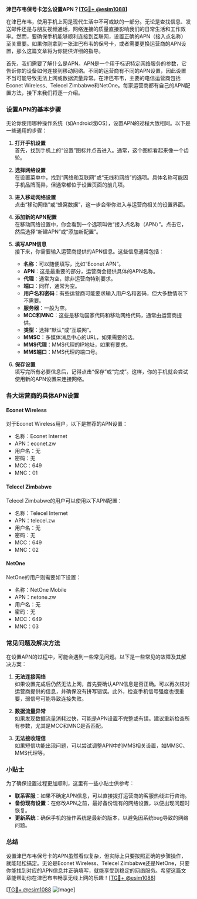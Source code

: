 **津巴布韦保号卡怎么设置APN？[[TG💪+ @esim1088](https://t.me/s/esim1088)]**

在津巴布韦，使用手机上网是现代生活中不可或缺的一部分。无论是查找信息、发送邮件还是与朋友视频通话，网络连接的质量直接影响我们的日常生活和工作效率。然而，要确保手机能够顺利连接到互联网，设置正确的APN（接入点名称）至关重要。如果你刚拿到一张津巴布韦的保号卡，或者需要更换运营商的APN设置，那么这篇文章将为你提供详细的指导。

首先，我们需要了解什么是APN。APN是一个用于标识特定网络服务的参数，它告诉你的设备如何连接到移动网络。不同的运营商有不同的APN设置，因此设置不当可能导致无法上网或数据流量异常。在津巴布韦，主要的电信运营商包括Econet Wireless、Telecel Zimbabwe和NetOne。每家运营商都有自己的APN配置方法，接下来我们将逐一介绍。

### 设置APN的基本步骤

无论你使用哪种操作系统（如Android或iOS），设置APN的过程大致相同。以下是一些通用的步骤：

1. **打开手机设置**  
   首先，找到手机上的“设置”图标并点击进入。通常，这个图标看起来像一个齿轮。

2. **选择网络设置**  
   在设置菜单中，找到“网络和互联网”或“无线和网络”的选项。具体名称可能因手机品牌而异，但通常都位于设置页面的前几项。

3. **进入移动网络设置**  
   点击“移动网络”或“蜂窝数据”，这一步会带你进入与运营商相关的设置界面。

4. **添加新的APN配置**  
   在移动网络设置中，你会看到一个选项叫做“接入点名称（APN）”。点击它，然后选择“新建APN”或“添加新配置”。

5. **填写APN信息**  
   接下来，你需要输入运营商提供的APN信息。这些信息通常包括：
   - **名称**：可以随便填写，比如“Econet APN”。
   - **APN**：这是最重要的部分，运营商会提供具体的APN名称。
   - **代理**：通常为空，除非运营商特别要求。
   - **端口**：同样，通常为空。
   - **用户名和密码**：有些运营商可能要求输入用户名和密码，但大多数情况下不需要。
   - **服务器**：一般为空。
   - **MCC和MNC**：这些是移动国家代码和移动网络代码，通常由运营商提供。
   - **类型**：选择“默认”或“互联网”。
   - **MMSC**：多媒体消息中心的URL，如果需要的话。
   - **MMS代理**：MMS代理的IP地址，如果有要求。
   - **MMS端口**：MMS代理的端口号。

6. **保存设置**  
   填写完所有必要信息后，记得点击“保存”或“完成”。这样，你的手机就会尝试使用新的APN设置来连接网络。

### 各大运营商的具体APN设置

#### Econet Wireless
对于Econet Wireless用户，以下是推荐的APN设置：
- 名称：Econet Internet
- APN：econet.zw
- 用户名：无
- 密码：无
- MCC：649
- MNC：01

#### Telecel Zimbabwe
Telecel Zimbabwe的用户可以使用以下APN配置：
- 名称：Telecel Internet
- APN：telecel.zw
- 用户名：无
- 密码：无
- MCC：649
- MNC：02

#### NetOne
NetOne的用户则需要如下设置：
- 名称：NetOne Mobile
- APN：netone.zw
- 用户名：无
- 密码：无
- MCC：649
- MNC：03

### 常见问题及解决方法

在设置APN的过程中，可能会遇到一些常见问题。以下是一些常见的故障及其解决方案：

1. **无法连接网络**  
   如果设置完成后仍然无法上网，首先要确认APN信息是否正确。可以再次核对运营商提供的信息，并确保没有拼写错误。此外，检查手机信号强度也很重要，弱信号可能导致连接失败。

2. **数据流量异常**  
   如果发现数据流量消耗过快，可能是APN设置不完整或有误。建议重新检查所有参数，尤其是MCC和MNC是否匹配。

3. **无法接收短信**  
   如果短信功能出现问题，可以尝试调整APN中的MMS相关设置，如MMSC、MMS代理等。

### 小贴士

为了确保设置过程更加顺利，这里有一些小贴士供参考：
- **联系客服**：如果不确定APN信息，可以直接拨打运营商的客服热线进行咨询。
- **备份现有设置**：在修改APN之前，最好备份现有的网络设置，以便出现问题时恢复。
- **更新系统**：确保手机的操作系统是最新的版本，以避免因系统bug导致的网络问题。

### 总结

设置津巴布韦保号卡的APN虽然看似复杂，但实际上只要按照正确的步骤操作，就能轻松搞定。无论是Econet Wireless、Telecel Zimbabwe还是NetOne，只要你能找到对应的APN信息并正确填写，就能享受到稳定的网络服务。希望这篇文章能帮助你在津巴布韦畅享无线上网的乐趣！[[TG💪+ @esim1088](https://t.me/s/esim1088)]

[[TG💪+ @esim1088](https://t.me/s/esim1088) ![Image](https://i.postimg.cc/4NQfJmqS/Snipaste-2025-05-13-00-14-12.png)]